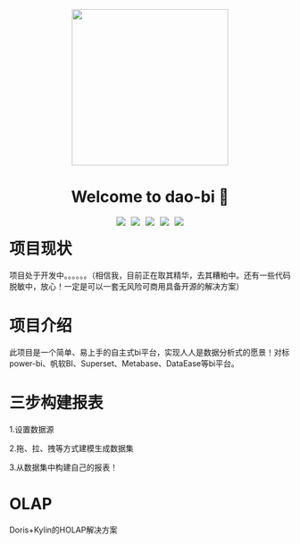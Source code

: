 <div style="margin-top: 40px; margin-bottom: -20px;">
    <p align="center" style="display: flex; justify-content: center; gap: 10px;">
        <img width="280" src="https://github.com/Suzzt/dao-cloud/assets/27397567/6ff5442c-332b-4f90-ad87-2659387d2904">
    </p>
    <h1 align="center">Welcome to dao-bi 👋</h1> 
    <p align="center" style="display: flex; justify-content: center; gap: 10px;">
      <img src="https://img.shields.io/badge/Source-github-d021d6?style=flat&logo=GitHub" style="max-width: 100px; height: auto;">
      <img src="https://img.shields.io/badge/JDK-1.8+-ffcc00" style="max-width: 100px; height: auto;">
      <img src="https://img.shields.io/badge/Apache_License-2.0-33ccff" style="max-width: 100px; height: auto;">
      <img src="https://img.shields.io/badge/maven-006633" style="max-width: 100px; height: auto;">
      <img src="https://img.shields.io/badge/build-passing-green" style="max-width: 100px; height: auto;">
    </p>
</div>

# 项目现状
项目处于开发中。。。。。。（相信我，目前正在取其精华，去其糟粕中。还有一些代码脱敏中，放心！一定是可以一套无风险可商用具备开源的解决方案）

# 项目介绍
此项目是一个简单、易上手的自主式bi平台，实现人人是数据分析式的愿景！对标power-bi、帆软BI、Superset、Metabase、DataEase等bi平台。

# 三步构建报表
1.设置数据源

2.拖、拉、拽等方式建模生成数据集

3.从数据集中构建自己的报表！

# OLAP
Doris+Kylin的HOLAP解决方案
